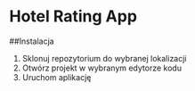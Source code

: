 # Hotel Rating App

##Instalacja
1. Sklonuj repozytorium do wybranej lokalizacji
2. Otwórz projekt w wybranym edytorze kodu
3. Uruchom aplikację
